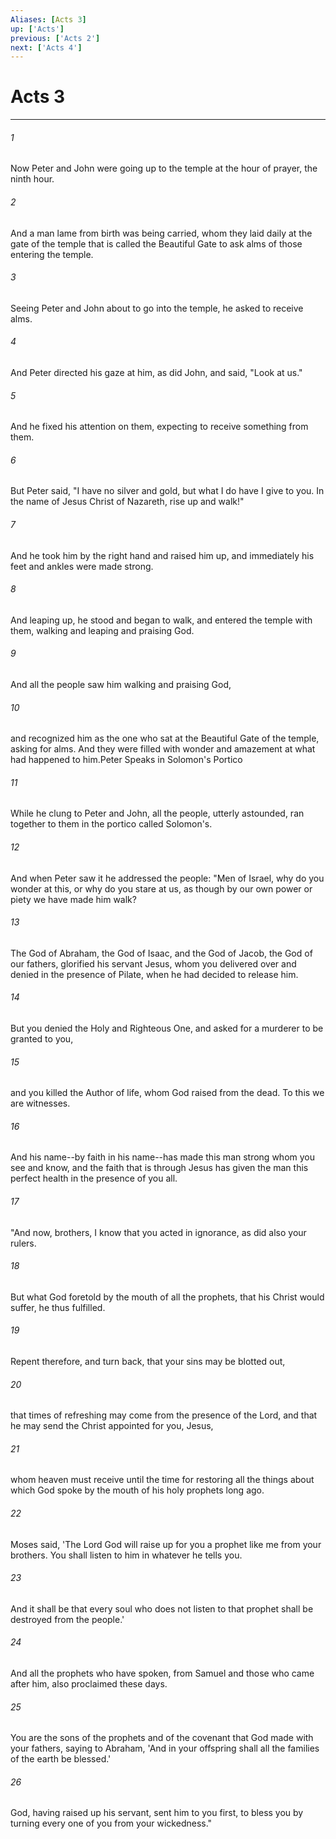 ```yaml
---
Aliases: [Acts 3]
up: ['Acts']
previous: ['Acts 2']
next: ['Acts 4']
---
```

# Acts 3
***



###### 1 
Now Peter and John were going up to the temple at the hour of prayer, the ninth hour. 

###### 2 
And a man lame from birth was being carried, whom they laid daily at the gate of the temple that is called the Beautiful Gate to ask alms of those entering the temple. 

###### 3 
Seeing Peter and John about to go into the temple, he asked to receive alms. 

###### 4 
And Peter directed his gaze at him, as did John, and said, "Look at us." 

###### 5 
And he fixed his attention on them, expecting to receive something from them. 

###### 6 
But Peter said, "I have no silver and gold, but what I do have I give to you. In the name of Jesus Christ of Nazareth, rise up and walk!" 

###### 7 
And he took him by the right hand and raised him up, and immediately his feet and ankles were made strong. 

###### 8 
And leaping up, he stood and began to walk, and entered the temple with them, walking and leaping and praising God. 

###### 9 
And all the people saw him walking and praising God, 

###### 10 
and recognized him as the one who sat at the Beautiful Gate of the temple, asking for alms. And they were filled with wonder and amazement at what had happened to him.Peter Speaks in Solomon's Portico 

###### 11 
While he clung to Peter and John, all the people, utterly astounded, ran together to them in the portico called Solomon's. 

###### 12 
And when Peter saw it he addressed the people: "Men of Israel, why do you wonder at this, or why do you stare at us, as though by our own power or piety we have made him walk? 

###### 13 
The God of Abraham, the God of Isaac, and the God of Jacob, the God of our fathers, glorified his servant Jesus, whom you delivered over and denied in the presence of Pilate, when he had decided to release him. 

###### 14 
But you denied the Holy and Righteous One, and asked for a murderer to be granted to you, 

###### 15 
and you killed the Author of life, whom God raised from the dead. To this we are witnesses. 

###### 16 
And his name--by faith in his name--has made this man strong whom you see and know, and the faith that is through Jesus has given the man this perfect health in the presence of you all. 

###### 17 
"And now, brothers, I know that you acted in ignorance, as did also your rulers. 

###### 18 
But what God foretold by the mouth of all the prophets, that his Christ would suffer, he thus fulfilled. 

###### 19 
Repent therefore, and turn back, that your sins may be blotted out, 

###### 20 
that times of refreshing may come from the presence of the Lord, and that he may send the Christ appointed for you, Jesus, 

###### 21 
whom heaven must receive until the time for restoring all the things about which God spoke by the mouth of his holy prophets long ago. 

###### 22 
Moses said, 'The Lord God will raise up for you a prophet like me from your brothers. You shall listen to him in whatever he tells you. 

###### 23 
And it shall be that every soul who does not listen to that prophet shall be destroyed from the people.' 

###### 24 
And all the prophets who have spoken, from Samuel and those who came after him, also proclaimed these days. 

###### 25 
You are the sons of the prophets and of the covenant that God made with your fathers, saying to Abraham, 'And in your offspring shall all the families of the earth be blessed.' 

###### 26 
God, having raised up his servant, sent him to you first, to bless you by turning every one of you from your wickedness."
